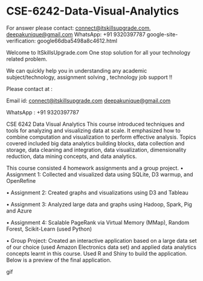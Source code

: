 # CSE-6242-Data-Visual-Analytics
For answer please contact:  connect@itskillsupgrade.com, deepakunique@gmail.com WhatsApp: +91 9320397787
google-site-verification: google66dba5498a8c4612.html

Welcome to ItSkillsUpgrade.com  One stop solution for all your technology  related problem. 

We can quickly help you in understanding any academic subject/technology, assignment solving , technology job support !!


Please contact at :

Email id:  connect@itskillsupgrade.com
           deepakunique@gmail.com
           
WhatsApp : +91 9320397787


CSE 6242 Data Visual Analytics
This course introduced techniques and tools for analyzing and visualizing data at scale. It emphasized how to combine computation and visualization to perform effective analysis. Topics covered included big data analytics building blocks, data collection and storage, data cleaning and integration, data visualization, dimensionality reduction, data mining concepts, and data analytics.

This course consisted 4 homework assignments and a group project.
• Assignment 1: Collected and visualized data using SQLite, D3 warmup, and OpenRefine

• Assignment 2: Created graphs and visualizations using D3 and Tableau

• Assignment 3: Analyzed large data and graphs using Hadoop, Spark, Pig and Azure

• Assignment 4: Scalable PageRank via Virtual Memory (MMap), Random Forest, Scikit-Learn (used Python)

• Group Project: Created an interactive application based on a large data set of our choice (used Amazon Electronics data set) and applied data analytics concepts learnt in this course. Used R and Shiny to build the application. Below is a preview of the final application.

gif


